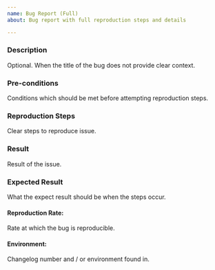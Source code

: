 ```yaml
---
name: Bug Report (Full)
about: Bug report with full reproduction steps and details

---
```


### Description

Optional. When the title of the bug does not provide clear context.

### Pre-conditions

Conditions which should be met before attempting reproduction steps.

### Reproduction Steps

Clear steps to reproduce issue.

### Result

Result of the issue.

### Expected Result

What the expect result should be when the steps occur.

#### Reproduction Rate: 

Rate at which the bug is reproducible. 

#### Environment: 

Changelog number and / or environment found in.
